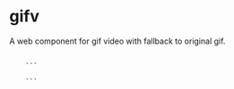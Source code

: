 gifv
====

A web component for gif video with fallback to original gif.

<pre>
  <code>
    ```
    <gifv src="http://i.imgur.com/w79nkJ8.gif" />
    ```
  </code>
</pre>
